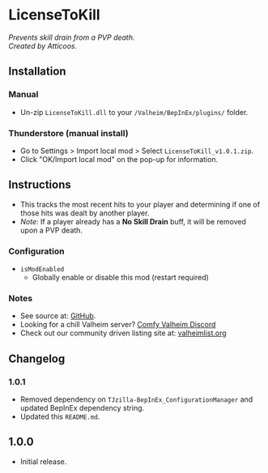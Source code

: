   # LicenseToKill

*Prevents skill drain from a PVP death.*  
*Created by Atticoos.*

## Installation

### Manual

  * Un-zip `LicenseToKill.dll` to your `/Valheim/BepInEx/plugins/` folder.

### Thunderstore (manual install)

  * Go to Settings > Import local mod > Select `LicenseToKill_v1.0.1.zip`.
  * Click "OK/Import local mod" on the pop-up for information.

## Instructions

  * This tracks the most recent hits to your player and determining if one of those hits was dealt by another player.
  * *Note*: If a player already has a **No Skill Drain** buff, it will be removed upon a PVP death.

### Configuration

  * `isModEnabled`
    * Globally enable or disable this mod (restart required)

### Notes

  * See source at: [GitHub](https://github.com/ajwhite/ValheimMods/tree/master/LicenseToKill).
  * Looking for a chill Valheim server? [Comfy Valheim Discord](https://discord.gg/ameHJz5PFk)
  * Check out our community driven listing site at: [valheimlist.org](https://valheimlist.org/)

## Changelog

### 1.0.1

  * Removed dependency on `TJzilla-BepInEx_ConfigurationManager` and updated BepInEx dependency string.
  * Updated this `README.md`.

## 1.0.0

  * Initial release.
